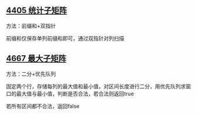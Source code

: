 ## [4405 统计子矩阵](https://www.acwing.com/problem/content/description/4408/)

方法：前缀和+双指针

前缀和仅保存单列前缀和即可，通过双指针对列扫描



## [4667 最大子矩阵](https://www.acwing.com/problem/content/description/4670/)

方法：二分+优先队列

固定两个行，存储每列的最大值和最小值，对区间长度进行二分，用优先队列求窗口的最大值与最小值，判断是否合法，若合法则返回true

若所有区间都不合法，返回false